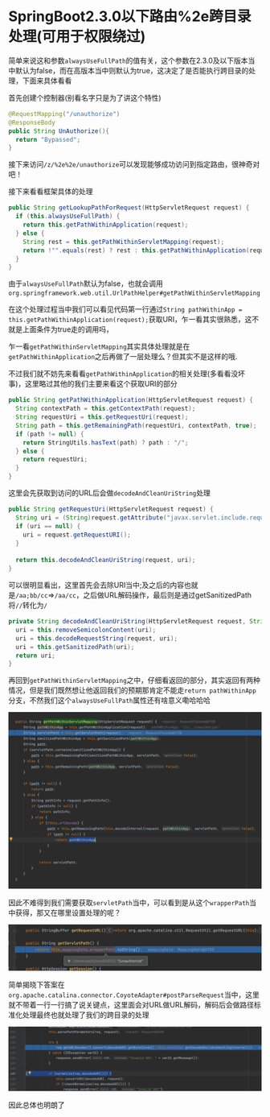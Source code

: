 # SpringBoot2.3.0以下路由%2e跨目录处理(可用于权限绕过)

简单来说这和参数`alwaysUseFullPath`的值有关，这个参数在2.3.0及以下版本当中默认为false，而在高版本当中则默认为true，这决定了是否能执行跨目录的处理，下面来具体看看

首先创建个控制器(别看名字只是为了讲这个特性)

```java
@RequestMapping("/unauthorize")
@ResponseBody
public String UnAuthorize(){
  return "Bypassed";
}
```

接下来访问`/z/%2e%2e/unauthorize`可以发现能够成功访问到指定路由，很神奇对吧！

接下来看看框架具体的处理

```java
public String getLookupPathForRequest(HttpServletRequest request) {
  if (this.alwaysUseFullPath) {
    return this.getPathWithinApplication(request);
  } else {
    String rest = this.getPathWithinServletMapping(request);
    return !"".equals(rest) ? rest : this.getPathWithinApplication(request);
  }
}
```

由于`alwaysUseFullPath`默认为false，也就会调用`org.springframework.web.util.UrlPathHelper#getPathWithinServletMapping`

在这个处理过程当中我们可以看见代码第一行通过`String pathWithinApp = this.getPathWithinApplication(request);`获取URI，乍一看其实很熟悉，这不就是上面条件为true走的调用吗，

乍一看`getPathWithinServletMapping`其实具体处理就是在`getPathWithinApplication`之后再做了一层处理么？但其实不是这样的哦.

不过我们就不妨先来看看`getPathWithinApplication`的相关处理(多看看没坏事)，这里略过其他的我们主要来看这个获取URI的部分

```java
public String getPathWithinApplication(HttpServletRequest request) {
  String contextPath = this.getContextPath(request);
  String requestUri = this.getRequestUri(request);
  String path = this.getRemainingPath(requestUri, contextPath, true);
  if (path != null) {
    return StringUtils.hasText(path) ? path : "/";
  } else {
    return requestUri;
  }
}
```

这里会先获取到访问的URL后会做`decodeAndCleanUriString`处理

```java
public String getRequestUri(HttpServletRequest request) {
  String uri = (String)request.getAttribute("javax.servlet.include.request_uri");
  if (uri == null) {
    uri = request.getRequestURI();
  }

  return this.decodeAndCleanUriString(request, uri);
}
```

可以很明显看出，这里首先会去除URI当中;及之后的内容也就是`/aa;bb/cc`=>`/aa/cc`，之后做URL解码操作，最后则是通过getSanitizedPath将`//`转化为`/`

```java
private String decodeAndCleanUriString(HttpServletRequest request, String uri) {
  uri = this.removeSemicolonContent(uri);
  uri = this.decodeRequestString(request, uri);
  uri = this.getSanitizedPath(uri);
  return uri;
}
```

再回到`getPathWithinServletMapping`之中，仔细看返回的部分，其实返回有两种情况，但是我们既然想让他返回我们的预期那肯定不能走`return pathWithinApp`分支，不然我们这个`alwaysUseFullPath`属性还有啥意义嘞哈哈哈

![](img/1.png)

因此不难得到我们需要获取`servletPath`当中，可以看到是从这个`wrapperPath`当中获得，那又在哪里设置处理的呢？

![](img/2.png)

简单揭晓下答案在`org.apache.catalina.connector.CoyoteAdapter#postParseRequest`当中，这里就不带着一行一行搞了说关键点，这里面会对URL做URL解码，解码后会做路径标准化处理最终也就处理了我们的跨目录的处理

![](img/3.png)

因此总体也明朗了
